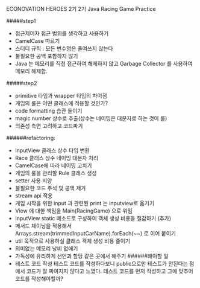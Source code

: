 ECONOVATION HEROES 2기 2기 Java Racing Game Practice

#####step1
- 접근제어자 접근 범위를 생각하고 사용하기
- CamelCase 따르기
- 스터디 규칙 : 모든 변수명은 줄여쓰지 않는다
- 불필요한 공백 포함하지 않기
- Java 는 메모리를 직접 접근하여 해제하지 않고 Garbage Collector 를 사용하여
 메모리 해제함.
 
 #####step2
 - primitive 타입과 wrapper 타입의 차이점 
 - 게임의 룰은 어떤 클래스에 적용할 것인가?
 - code formatting 습관 들이기
 - magic number 상수로 추출(상수는 네이밍은 대문자로 하는 것이 룰)
 - 의존성 측면 고려하고 코드짜기
 
 ######refactoring: 
 - InputView 클래스 상수 타입 변환
 - Race 클래스 상수 네이밍 대문자 처리
 - CamelCase에 따라 네이밍 고치기
 - 게임의 룰을 관리할 Rule 클래스 생성
 - setter 사용 지양
 - 불필요한 코드 주석 및 공백 제거
 - stream api 적용
 - 게임 시작을 위한 input 과 관련된 print 는 inputview로 옮기기
 - View 에 대한 책임을 Main(RacingGame) 으로 위임
 - InputView static 메소드로 구성하여 객체 생성 비용을 절감하기
 (추가)
 - 메서드 체이닝을 적용해서 Arrays.stream(trimmedInputCarName).forEach(~~)
  로 이어 붙이기
 - util 목적으로 사용하실 클래스 객체 생성 비용 줄이기
 - 의미없는 메모리 낭비 없애기
 - 가독성에 유리하게 선언과 할당 같은 곳에서 해주기
 ######해야할 일
 - 테스트 코드 작성
 테스트 코드를 작성하다보니 public으로만 테스트가 안된다는 점에서 코드가 잘 짜여지지 않다고 느꼈다.
 테스트 코드를 먼저 작성하고 그에 맞추어 코드를 작성해야할까?
 
 
 

 
